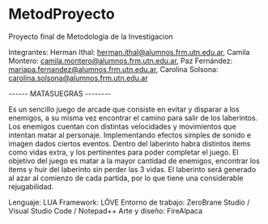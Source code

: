 # MetodProyecto
Proyecto final de Metodologia de la Investigacion

Integrantes: Herman Ithal: herman.ithal@alumnos.frm.utn.edu.ar, Camila Montero: camila.montero@alumnos.frm.utn.edu.ar, Paz Fernández: mariapa.fernandez@alumnos.frm.utn.edu.ar,
Carolina Solsona: carolina.solsona@alumnos.frm.utn.edu.ar

------ MATASUEGRAS --------

Es un sencillo juego de arcade que consiste en evitar y disparar a los enemigos, a su misma vez encontrar el camino para salir de los laberintos. Los enemigos cuentan con distintas velocidades y movimientos que intentan matar al personaje. Implementando efectos simples de sonido e imagen dados ciertos eventos.
Dentro del laberinto habra distintos items como vidas extra, y los pertinentes para poder completar el juego. El objetivo del juego es matar a la mayor cantidad de enemigos, encontrar los items y huir del laberinto sin perder las 3 vidas. El laberinto será generado al azar al comienzo de cada partida, por lo que tiene una considerable rejugabilidad.

Lenguaje: LUA
Framework: LÖVE
Entorno de trabajo: ZeroBrane Studio / Visual Studio Code / Notepad++
Arte y diseño: FireAlpaca






